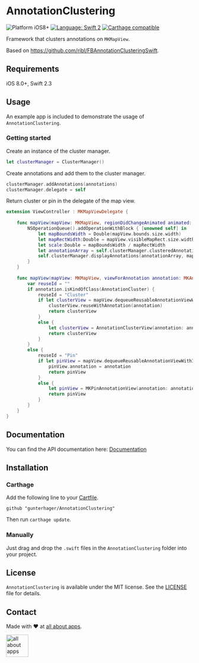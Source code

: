 # AnnotationClustering

<img src="https://img.shields.io/badge/Platform-iOS%208%2B-blue.svg" alt="Platform iOS8+">
<a href="https://developer.apple.com/swift"><img src="https://img.shields.io/badge/Language-Swift%202-orange.svg" alt="Language: Swift 2" /></a>
<a href="https://github.com/Carthage/Carthage"><img src="https://img.shields.io/badge/Carthage-compatible-brightgreen.svg" alt="Carthage compatible" /></a>

Framework that clusters annotations on `MKMapView`.

Based on https://github.com/ribl/FBAnnotationClusteringSwift.

## Requirements

iOS 8.0+, Swift 2.3

## Usage

An example app is included to demonstrate the usage of `AnnotationClustering`.

### Getting started

Create an instance of the cluster manager.

```swift
let clusterManager = ClusterManager()
```

Create annotations and add them to the cluster manager.

```swift
clusterManager.addAnnotations(annotations)
clusterManager.delegate = self
```

Return cluster or pin in the delegate of the map view.

```swift
extension ViewController : MKMapViewDelegate {
    
    func mapView(mapView: MKMapView, regionDidChangeAnimated animated: Bool){
        NSOperationQueue().addOperationWithBlock { [unowned self] in
            let mapBoundsWidth = Double(mapView.bounds.size.width)
            let mapRectWidth:Double = mapView.visibleMapRect.size.width
            let scale:Double = mapBoundsWidth / mapRectWidth
            let annotationArray = self.clusterManager.clusteredAnnotationsWithinMapRect(self.mapView.visibleMapRect, withZoomScale:scale)
            self.clusterManager.displayAnnotations(annotationArray, mapView: mapView)
        }
    }
    
    func mapView(mapView: MKMapView, viewForAnnotation annotation: MKAnnotation) -> MKAnnotationView? {
        var reuseId = ""
        if annotation.isKindOfClass(AnnotationCluster) {
            reuseId = "Cluster"
            if let clusterView = mapView.dequeueReusableAnnotationViewWithIdentifier(reuseId) as? AnnotationClusterView {
                clusterView.reuseWithAnnotation(annotation)
                return clusterView
            }
            else {
                let clusterView = AnnotationClusterView(annotation: annotation, reuseIdentifier: reuseId, options: nil)
                return clusterView
            }
        }
        else {
            reuseId = "Pin"
            if let pinView = mapView.dequeueReusableAnnotationViewWithIdentifier(reuseId) as? MKPinAnnotationView {
                pinView.annotation = annotation
                return pinView
            }
            else {
                let pinView = MKPinAnnotationView(annotation: annotation, reuseIdentifier: reuseId)
                return pinView
            }
        }
    }
}
```

## Documentation

You can find the API documentation here: [Documentation](https://github.com/gunterhager/AnnotationClustering/blob/master/docs/index.html)

## Installation

### Carthage

Add the following line to your [Cartfile](https://github.com/Carthage/Carthage/blob/master/Documentation/Artifacts.md#cartfile).

```
github "gunterhager/AnnotationClustering"
```

Then run `carthage update`.

### Manually

Just drag and drop the `.swift` files in the `AnnotationClustering` folder into your project.

## License

`AnnotationClustering` is available under the MIT license. See the [LICENSE](https://github.com/gunterhager/AnnotationClustering/blob/master/LICENSE) file for details.

## Contact

Made with ❤ at [all about apps](https://www.allaboutapps.at).

<img src="https://github.com/gunterhager/AnnotationClustering/blob/master/Resources/aaa_logo.png" height="60" alt="all about apps" />
